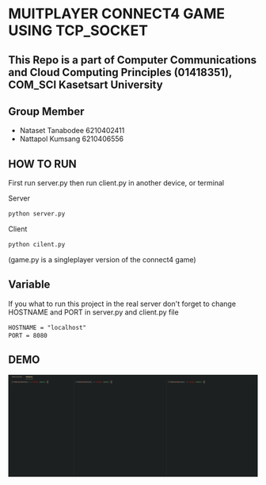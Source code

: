 # MUITPLAYER CONNECT4 GAME USING TCP_SOCKET

## This Repo is a part of Computer Communications and Cloud Computing Principles (01418351), COM_SCI Kasetsart University
## Group Member
- Nataset Tanabodee 6210402411
- Nattapol Kumsang 6210406556

## HOW TO RUN
First run server.py then run client.py in another device, or terminal

Server
``` python
python server.py
```

Client
``` python
python cilent.py
```

(game.py is a singleplayer version of the connect4 game)

## Variable
If you what to run this project in the real server don't forget to change HOSTNAME and PORT in server.py and client.py file
```
HOSTNAME = "localhost"
PORT = 8080
```
## DEMO
![Alt Text](https://raw.githubusercontent.com/Nataset/CONNECT4-TCP/main/connect4_demo.gif)
